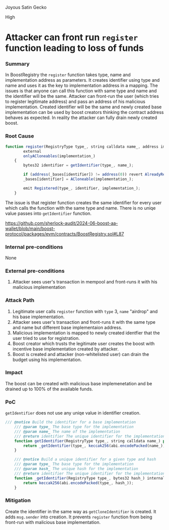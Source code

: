 Joyous Satin Gecko

High

# Attacker can front run `register` function leading to loss of funds

### Summary

In BoostRegistry the `register` function takes type, name and implementation address as parameters. It creates identifier using type and name and uses it as the key to implementation address in a mapping. The issues is that anyone can call this function with same type and name and the identifier will be the same. Attacker can front-run the user (which tries to register legitimate address) and pass an address of his malicious implementation. Created identifier will be the same and newly created base implementation can be used by boost creators thinking the contract address behaves as expected. In reality the attacker can fully drain newly created boost.

### Root Cause

```javascript
function register(RegistryType type_, string calldata name_, address implementation_)
        external
        onlyACloneables(implementation_)
    {
        bytes32 identifier = getIdentifier(type_, name_);

        if (address(_bases[identifier]) != address(0)) revert AlreadyRegistered(type_, identifier);
        _bases[identifier] = ACloneable(implementation_);

        emit Registered(type_, identifier, implementation_);
    }
```

The issue is that register function creates the same identifier for every user which calls the function with the same type and name. There is no uniqe value passes into `getIdentifier` function.

https://github.com/sherlock-audit/2024-06-boost-aa-wallet/blob/main/boost-protocol/packages/evm/contracts/BoostRegistry.sol#L87


### Internal pre-conditions

None

### External pre-conditions

1. Attacker sees user's transaction in mempool and front-runs it with his malicious implementation

### Attack Path

1. Legitimate user calls `register` function with `type` 3, `name` "airdrop" and his base implementation.
2. Attacker sees user's transaction and front-runs it with the same type and name but different base implementaion address.
3. Malicious implementation is mapped to newly created identfier that the user tried to use for registration.
4. Boost creator which trusts the legitimate user creates the boost with incentive base implementation created by attacker.
5. Boost is created and attacker (non-whitelisted user) can drain the budget using his implementation.

### Impact

The boost can be created with malicious base implemenetation and be drained up to 100% of the available funds.

### PoC

`getIdentifier` does not use any uniqe value in identifier creation.

```javascript
/// @notice Build the identifier for a base implementation
    /// @param type_ The base type for the implementation
    /// @param name_ The name of the implementation
    /// @return identifier The unique identifier for the implementation
    function getIdentifier(RegistryType type_, string calldata name_) public pure returns (bytes32 identifier) {
        return _getIdentifier(type_, keccak256(abi.encodePacked(name_)));
    }

    /// @notice Build a unique identifier for a given type and hash
    /// @param type_ The base type for the implementation
    /// @param hash_ The unique hash for the implementation
    /// @return identifier The unique identifier for the implementation
    function _getIdentifier(RegistryType type_, bytes32 hash_) internal pure returns (bytes32 identifier) {
        return keccak256(abi.encodePacked(type_, hash_));
    }
```

### Mitigation

Create the identifier in the same way as `getCloneIdentifier` is created. It adds `msg.sender` into creation. It prevents `register` function from being front-run with malicious base implementation.
